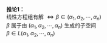 **推论1：**    
线性方程组有解 $\Leftrightarrow\beta\in(\alpha_1,\alpha_2,\cdots,\alpha_n)$     
 $\beta$ 属于由 $(\alpha_1,\alpha_2,\cdots,\alpha_n)$ 生成的子空间    
 $\beta\in L(\alpha_1,\alpha_2,\cdots,\alpha_n)$     
